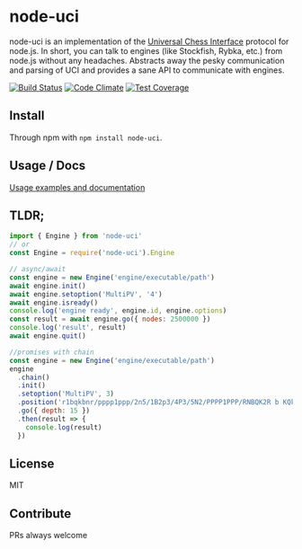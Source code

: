 # node-uci

node-uci is an implementation of the [Universal Chess Interface](http://www.shredderchess.com/chess-info/features/uci-universal-chess-interface.html) protocol for node.js. In short, you can talk to engines (like Stockfish, Rybka, etc.) from node.js without any headaches. Abstracts away the pesky communication and parsing of UCI and provides a sane API to communicate with engines.

[![Build Status](https://travis-ci.org/ebemunk/node-uci.svg?branch=master)](https://travis-ci.org/ebemunk/node-uci)
[![Code Climate](https://codeclimate.com/github/ebemunk/node-uci/badges/gpa.svg)](https://codeclimate.com/github/ebemunk/node-uci)
[![Test Coverage](https://codeclimate.com/github/ebemunk/node-uci/badges/coverage.svg)](https://codeclimate.com/github/ebemunk/node-uci/coverage)

## Install

Through npm with `npm install node-uci`.

## Usage / Docs

[Usage examples and documentation](https://ebemunk.github.io/node-uci/)

## TLDR;

```javascript
import { Engine } from 'node-uci'
// or
const Engine = require('node-uci').Engine

// async/await
const engine = new Engine('engine/executable/path')
await engine.init()
await engine.setoption('MultiPV', '4')
await engine.isready()
console.log('engine ready', engine.id, engine.options)
const result = await engine.go({ nodes: 2500000 })
console.log('result', result)
await engine.quit()

//promises with chain
const engine = new Engine('engine/executable/path')
engine
  .chain()
  .init()
  .setoption('MultiPV', 3)
  .position('r1bqkbnr/pppp1ppp/2n5/1B2p3/4P3/5N2/PPPP1PPP/RNBQK2R b KQkq - 3 3')
  .go({ depth: 15 })
  .then(result => {
    console.log(result)
  })
```

## License

MIT

## Contribute

PRs always welcome
